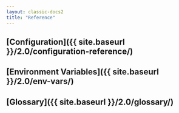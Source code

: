 ```yaml
---
layout: classic-docs2
title: "Reference"
---
```


## [Configuration]({{ site.baseurl }}/2.0/configuration-reference/)
## [Environment Variables]({{ site.baseurl }}/2.0/env-vars/)
## [Glossary]({{ site.baseurl }}/2.0/glossary/)
